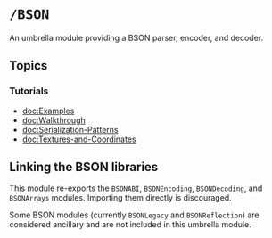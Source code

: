 # ``/BSON``

An umbrella module providing a BSON parser, encoder, and decoder.

## Topics

### Tutorials

-   <doc:Examples>
-   <doc:Walkthrough>
-   <doc:Serialization-Patterns>
-   <doc:Textures-and-Coordinates>


## Linking the BSON libraries

This module re-exports the ``BSONABI``, ``BSONEncoding``, ``BSONDecoding``, and ``BSONArrays`` modules. Importing them directly is discouraged.

Some BSON modules (currently ``BSONLegacy`` and ``BSONReflection``) are considered ancillary and are not included in this umbrella module.

